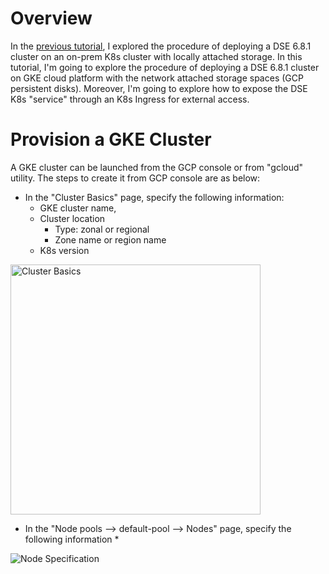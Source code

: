 # Overview

In the [previous tutorial](https://github.com/yabinmeng/dseutilities/blob/master/documents/tutorial/k8s/k8s_cass_operator_local.md), I explored the procedure of deploying a DSE 6.8.1 cluster on an on-prem K8s cluster with locally attached storage. In this tutorial, I'm going to explore the procedure of deploying a DSE 6.8.1 cluster on GKE cloud platform with the network attached storage spaces (GCP persistent disks). Moreover, I'm going to explore how to expose the DSE K8s "service" through an K8s Ingress for external access.

# Provision a GKE Cluster

A GKE cluster can be launched from the GCP console or from "gcloud" utility. The steps to create it from GCP console are as below:

* In the "Cluster Basics" page, specify the following information:
  * GKE cluster name,  
  * Cluster location
    * Type: zonal or regional
    * Zone name or region name
  * K8s version 
  
<img src="https://github.com/yabinmeng/dseutilities/blob/master/documents/tutorial/k8s/resources/k8s_cass_operator_gke/images/cluster_basics.png" alt="Cluster Basics" width="400"/>

* In the "Node pools --> default-pool --> Nodes" page, specify the following information
  * 

![Node Specification](https://github.com/yabinmeng/dseutilities/blob/master/documents/tutorial/k8s/resources/k8s_cass_operator_gke/images/nodes_machine.type.png)
